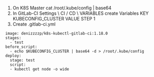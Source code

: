 1. On K8S Master cat /root/.kube/config | base64
2. In GitLab-CI Settings \ CI / CD \ VARIABLES create Variables KEY KUBECONFIG_CLUSTER VALUE STEP 1
3. Create .gitlab-ci.yml
```
image: denizzzzp/k8s-kubectl-gitlab-ci:1.18.0
stages:
  - test
before_script:
  - echo $KUBECONFIG_CLUSTER | base64 -d > /root/.kube/config
deploy:
  stage: test
  script:
  - kubectl get node -o wide
```
